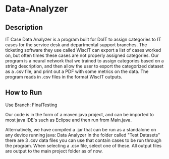 # Data-Analyzer
## Description
IT Case Data Analyzer is a program built for DoIT to assign categories to IT cases for the service desk and departmental support branches. The ticketing software they use called WiscIT can export a list of cases worked on, but often times these cases are not properly assigned categories. Our program is a neural network that we trained to assign categories based on a string description, and then allow the user to export the categorized dataset as a .csv file, and print out a PDF with some metrics on the data. The program reads in .csv files in the format WiscIT outputs.
## How to Run
Use Branch: FInalTesting

Our code is in the form of a maven java project, and can be imported to most java IDE's such as Eclipse and then run from Main.java. 

Alternatively, we have compiled a .jar that can be run as a standalone on any device running java: Data Analyzer
In the folder called "Test Datasets" there are 3 .csv data files you can use that contain cases to be run through the program. When selecting a .csv file, select one of these.
All output files are output to the main project folder as of now.
